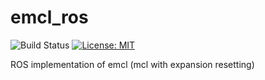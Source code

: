 # emcl_ros

![Build Status](https://github.com/ToshikiNakamura0412/emcl_ros/workflows/build/badge.svg)
[![License: MIT](https://img.shields.io/badge/License-MIT-yellow.svg)](https://opensource.org/licenses/MIT)

ROS implementation of emcl (mcl with expansion resetting)

